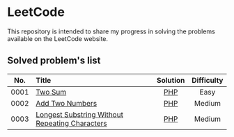 # LeetCode
This repository is intended to share my progress in solving the problems available on the LeetCode website.

## Solved problem's list

| No.    |  Title  |  Solution  |  Difficulty |
|:--------:|:--------------------------------------------------------------|:--------:|:--------:|
|0001|[Two Sum](https://leetcode.com/problems/two-sum/)|[PHP](./src/php/0001-TwoSum.php)|Easy|
|0002|[Add Two Numbers](https://leetcode.com/problems/add-two-numbers/)|[PHP](./src/php/0002-AddTwoNumbers.php)|Medium|
|0003|[Longest Substring Without Repeating Characters](https://leetcode.com/problems/longest-substring-without-repeating-characters/)|[PHP](./src/php/0003-LongestSubstringWithoutRepeatingCharacters.php)|Medium|
